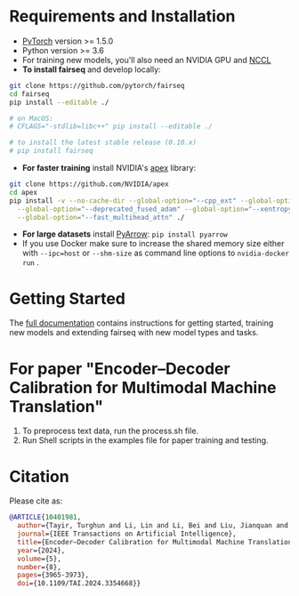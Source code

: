 
# Requirements and Installation

* [PyTorch](http://pytorch.org/) version >= 1.5.0
* Python version >= 3.6
* For training new models, you'll also need an NVIDIA GPU and [NCCL](https://github.com/NVIDIA/nccl)
* **To install fairseq** and develop locally:

``` bash
git clone https://github.com/pytorch/fairseq
cd fairseq
pip install --editable ./

# on MacOS:
# CFLAGS="-stdlib=libc++" pip install --editable ./

# to install the latest stable release (0.10.x)
# pip install fairseq
```

* **For faster training** install NVIDIA's [apex](https://github.com/NVIDIA/apex) library:

``` bash
git clone https://github.com/NVIDIA/apex
cd apex
pip install -v --no-cache-dir --global-option="--cpp_ext" --global-option="--cuda_ext" \
  --global-option="--deprecated_fused_adam" --global-option="--xentropy" \
  --global-option="--fast_multihead_attn" ./
```

* **For large datasets** install [PyArrow](https://arrow.apache.org/docs/python/install.html#using-pip): `pip install pyarrow`
* If you use Docker make sure to increase the shared memory size either with `--ipc=host` or `--shm-size`
 as command line options to `nvidia-docker run` .

# Getting Started

The [full documentation](https://fairseq.readthedocs.io/) contains instructions
for getting started, training new models and extending fairseq with new model
types and tasks.


# For paper "Encoder–Decoder Calibration for Multimodal Machine Translation"

1. To preprocess text data, run the process.sh file.
2. Run Shell scripts in the examples file for paper training and testing.


# Citation

Please cite as:

``` bibtex
@ARTICLE{10401981,
  author={Tayir, Turghun and Li, Lin and Li, Bei and Liu, Jianquan and Lee, Kong Aik},
  journal={IEEE Transactions on Artificial Intelligence}, 
  title={Encoder–Decoder Calibration for Multimodal Machine Translation}, 
  year={2024},
  volume={5},
  number={8},
  pages={3965-3973},
  doi={10.1109/TAI.2024.3354668}}

```
